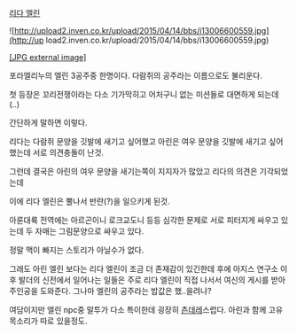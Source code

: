 [리다 엘린](%EB%A6%AC%EB%8B%A4%20%EC%97%98%EB%A6%B0.md)

![http://upload2.inven.co.kr/upload/2015/04/14/bbs/i13006600559.jpg](http://up
load2.inven.co.kr/upload/2015/04/14/bbs/i13006600559.jpg)

[[JPG external
image]](http://upload2.inven.co.kr/upload/2015/04/14/bbs/i13006600559.jpg)

포라엘리누의 엘린 3공주중 한명이다. 다람쥐의 공주라는 이름으로도 불리운다.

첫 등장은 꼬리전쟁이라는 다소 기가막히고 어처구니 없는 미션들로 대면하게 되는데 (..)

간단하게 말하면 이렇다.

리다는 다람쥐 문양을 깃발에 새기고 싶어했고 아린은 여우 문양을 깃발에 새기고 싶어했는데 서로 의견충돌이 난것.

그런데 결국은 아린의 여우 문양을 새기는쪽이 지지자가 많았고 리다의 의견은 기각되었는데

이에 리다 엘린은 뿔나서 반란(?)을 일으키게 된것.

아룬대륙 전역에는 아르곤이니 로크교도니 등등 심각한 문제로 서로 피터지게 싸우고 있는데 두 자매는 그림문양으로 싸우고 있다.

정말 맥이 빠지는 스토리가 아닐수가 없다.

그래도 아린 엘린 보다는 리다 엘린이 조금 더 존재감이 있긴한데 후에 아지스 연구소 이후 발더의 신전에서 일어나는 일들은 주로 리다 엘린이
직접 나서서 여신의 게시를 받아 주인공을 도와준다. 그나마 엘린의 공주라는 밥값은 했..을려나?

여담이지만 엘린 npc중 말투가 다소 특이한데 굉장히 [츤데레](%EC%B8%A4%EB%8D%B0%EB%A0%88.md)스럽다. 아린과
함께 고유 목소리가 따로 있을정도.

